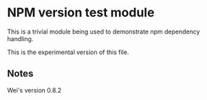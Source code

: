 # NPM version test module

This is a trivial module being used to demonstrate npm dependency handling.

This is the experimental version of this file.


## Notes

Wei's version 0.8.2

